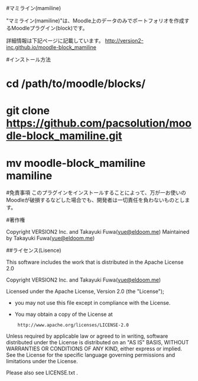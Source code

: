 #マミライン(mamiline)

"マミライン(mamiline)"は、Moodle上のデータのみでポートフォリオを作成するMoodleプラグイン(block)です。

詳細情報は下記ページに記載しています。
http://version2-inc.github.io/moodle-block_mamiline

#インストール方法

# cd /path/to/moodle/blocks/
# git clone https://github.com/pacsolution/moodle-block_mamiline.git
# mv moodle-block_mamiline mamiline

#免責事項
このプラグインをインストールすることによって、万が一お使いのMoodleが破損するなどした場合でも、開発者は一切責任を負わないものとします。

#著作権

Copyright VERSION2 Inc. and Takayuki Fuwa(yue@eldoom.me)
Maintained by Takayuki Fuwa(yue@eldoom.me)

##ライセンス(Lisence)

This software includes the work that is distributed in the Apache License 2.0

Copyright VERSION2 Inc. and Takayuki Fuwa(yue@eldoom.me)

Licensed under the Apache License, Version 2.0 (the "License");
- you may not use this file except in compliance with the License.
- You may obtain a copy of the License at

       http://www.apache.org/licenses/LICENSE-2.0

Unless required by applicable law or agreed to in writing, software
distributed under the License is distributed on an "AS IS" BASIS,
WITHOUT WARRANTIES OR CONDITIONS OF ANY KIND, either express or implied.
See the License for the specific language governing permissions and
limitations under the License.

Please also see LICENSE.txt .
